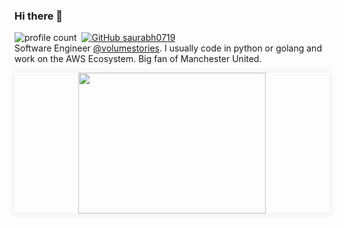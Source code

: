 ### Hi there 👋
![profile count](https://komarev.com/ghpvc/?username=saurabh0719&color=blue)&nbsp;
[![GitHub saurabh0719](https://img.shields.io/github/followers/saurabh0719?label=follow&style=social)](https://github.com/saurabh0719)&nbsp;
<br>
Software Engineer [@volumestories](https://www.volumestories.com/). I usually code in python or golang and work on the AWS Ecosystem. Big fan of Manchester United. 

<p align="center" style="box-shadow:0 0 10px 2px rgba(0,0,0,0.06);">
<img class="text-center" src="https://media.giphy.com/media/ui9twqrw0GSA0/giphy.gif" width="300" height="225" />
  </p>
  <br>
  

